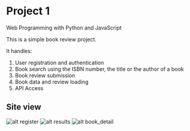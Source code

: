 # Project 1

Web Programming with Python and JavaScript

This is a simple book review project.

It handles:
1. User registration and authentication 
2. Book search using the ISBN number, the title or the author of a book
3. Book review submission 
4. Book data and review loading
5. API Access
 
## Site view
![alt register](https://imgur.com/yte2Pfg.png)
![alt results](https://imgur.com/XFhOWtq.png)
![alt book_detail](https://imgur.com/at39nUw.png)

